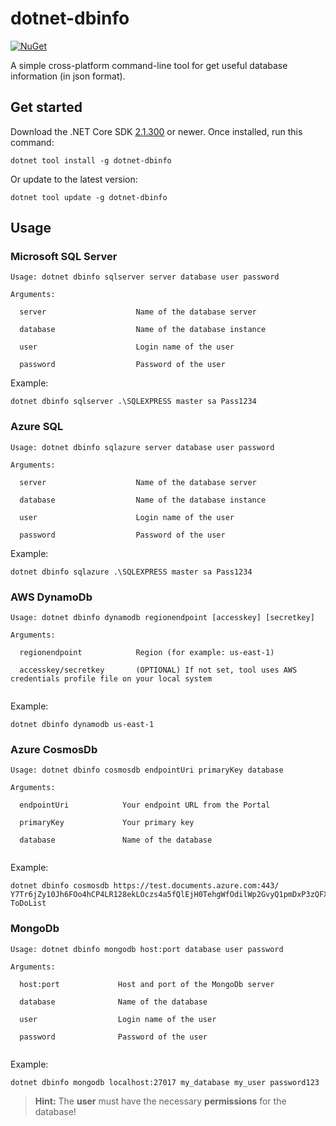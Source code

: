 # dotnet-dbinfo

[![NuGet][main-nuget-badge]][main-nuget]

[main-nuget]: https://www.nuget.org/packages/dotnet-dbinfo/
[main-nuget-badge]: https://img.shields.io/nuget/v/dotnet-dbinfo.svg?style=flat-square&label=nuget

A simple cross-platform command-line tool for get useful database information (in json format).

## Get started

Download the .NET Core SDK [2.1.300](https://aka.ms/DotNetCore21) or newer.
Once installed, run this command:

```
dotnet tool install -g dotnet-dbinfo
```

Or update to the latest version:
```
dotnet tool update -g dotnet-dbinfo
```

## Usage

### Microsoft SQL Server

```
Usage: dotnet dbinfo sqlserver server database user password

Arguments:

  server                    Name of the database server

  database                  Name of the database instance

  user                      Login name of the user

  password                  Password of the user        
```

Example:
```
dotnet dbinfo sqlserver .\SQLEXPRESS master sa Pass1234
```

### Azure SQL

```
Usage: dotnet dbinfo sqlazure server database user password

Arguments:

  server                    Name of the database server

  database                  Name of the database instance

  user                      Login name of the user

  password                  Password of the user        
```

Example:
```
dotnet dbinfo sqlazure .\SQLEXPRESS master sa Pass1234
```


### AWS DynamoDb

```
Usage: dotnet dbinfo dynamodb regionendpoint [accesskey] [secretkey]

Arguments:

  regionendpoint            Region (for example: us-east-1)

  accesskey/secretkey       (OPTIONAL) If not set, tool uses AWS credentials profile file on your local system         
  
```

Example:
```
dotnet dbinfo dynamodb us-east-1
```

### Azure CosmosDb

```
Usage: dotnet dbinfo cosmosdb endpointUri primaryKey database

Arguments:

  endpointUri            Your endpoint URL from the Portal

  primaryKey             Your primary key   

  database               Name of the database    
  
```

Example:
```
dotnet dbinfo cosmosdb https://test.documents.azure.com:443/ Y7Tr6jZy10Jh6FOo4hCP4LR128ekLOczs4a5fQlEjH0TehgWfOdilWp2GvyQ1pmDxP3zQFXF11CclKgsg9vMz4Q== ToDoList
```

### MongoDb

```
Usage: dotnet dbinfo mongodb host:port database user password

Arguments:

  host:port             Host and port of the MongoDb server

  database              Name of the database 

  user                  Login name of the user

  password              Password of the user   
  
```

Example:
```
dotnet dbinfo mongodb localhost:27017 my_database my_user password123
```

> **Hint:** The **user** must have the necessary **permissions** for the database!
